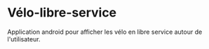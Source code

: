 # Vélo-libre-service

Application android pour afficher les vélo en libre service autour de l'utilisateur.


